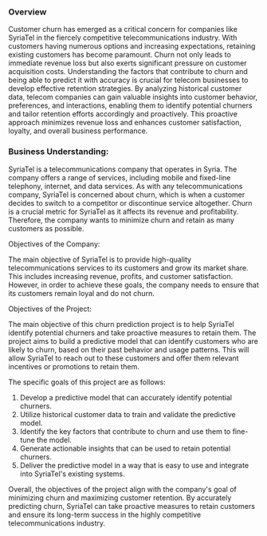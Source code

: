 ### Overview

Customer churn has emerged as a critical concern for companies like SyriaTel in the fiercely competitive telecommunications industry. With customers having numerous options and increasing expectations, retaining existing customers has become paramount. 
Churn not only leads to immediate revenue loss but also exerts significant pressure on customer acquisition costs. Understanding the factors that contribute to churn and being able to predict it with accuracy is crucial for telecom businesses to develop effective retention strategies. By analyzing historical customer data, telecom companies can gain valuable insights into customer behavior, preferences, and interactions, enabling them to identify potential churners and tailor retention efforts accordingly and proactively.
This proactive approach minimizes revenue loss and enhances customer satisfaction, loyalty, and overall business performance.


### Business Understanding:

SyriaTel is a telecommunications company that operates in Syria. The company offers a range of services, including mobile and fixed-line telephony, internet, and data services. As with any telecommunications company, SyriaTel is concerned about churn, which is when a customer decides to switch to a competitor or discontinue service altogether. Churn is a crucial metric for SyriaTel as it affects its revenue and profitability. Therefore, the company wants to minimize churn and retain as many customers as possible.

Objectives of the Company:

The main objective of SyriaTel is to provide high-quality telecommunications services to its customers and grow its market share. This includes increasing revenue, profits, and customer satisfaction. However, in order to achieve these goals, the company needs to ensure that its customers remain loyal and do not churn.

Objectives of the Project:

The main objective of this churn prediction project is to help SyriaTel identify potential churners and take proactive measures to retain them. The project aims to build a predictive model that can identify customers who are likely to churn, based on their past behavior and usage patterns. This will allow SyriaTel to reach out to these customers and offer them relevant incentives or promotions to retain them.

The specific goals of this project are as follows:
1. Develop a predictive model that can accurately identify potential churners.
2. Utilize historical customer data to train and validate the predictive model.
3. Identify the key factors that contribute to churn and use them to fine-tune the model.
4. Generate actionable insights that can be used to retain potential churners.
5. Deliver the predictive model in a way that is easy to use and integrate into SyriaTel's existing systems.

Overall, the objectives of the project align with the company's goal of minimizing churn and maximizing customer retention. By accurately predicting churn, SyriaTel can take proactive measures to retain customers and ensure its long-term success in the highly competitive telecommunications industry.